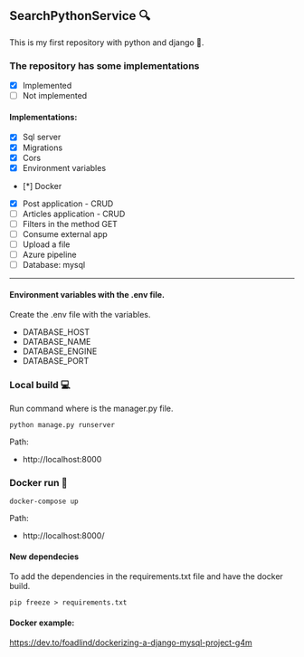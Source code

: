 ## SearchPythonService 🔍
This is my first repository with python and django 🐍.

### The repository has some implementations
- [x] Implemented
- [ ] Not implemented

#### Implementations:
- [x] Sql server
- [x] Migrations
- [x] Cors
- [x] Environment variables
- [*] Docker
- [x] Post application - CRUD
- [ ] Articles application - CRUD
- [ ] Filters in the method GET
- [ ] Consume external app
- [ ] Upload a file
- [ ] Azure pipeline
- [ ] Database: mysql
<hr>

#### Environment variables with the .env file.
Create the .env file with the variables.
* DATABASE_HOST
* DATABASE_NAME
* DATABASE_ENGINE
* DATABASE_PORT

### Local build 💻
Run command where is the manager.py file.

```
python manage.py runserver
```

Path:
* http://localhost:8000

### Docker run 🚀
```
docker-compose up
```

Path:
* http://localhost:8000/

#### New dependecies
To add the dependencies in the requirements.txt file and have the docker build.
```
pip freeze > requirements.txt
```


#### Docker example:
https://dev.to/foadlind/dockerizing-a-django-mysql-project-g4m